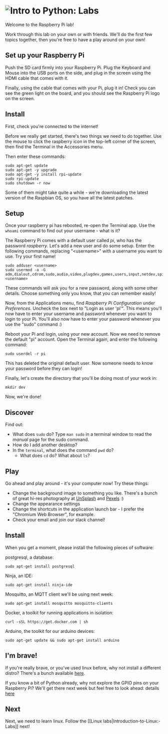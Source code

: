 # ![Intro to Python: Labs](../blob/master/assets/img/GC_Logo_artwork_RGB-LOGO_colour_SMALL.png?raw=true) 

Welcome to the Raspberry Pi lab!

Work through this lab on your own or with friends. We'll do the first few topics together, then you're free to have a play around on your own!

## Set up your Raspberry Pi
Push the SD card firmly into your Raspberry Pi. Plug the Keyboard and Mouse into the USB ports on the side, and plug in the screen using the HDMI cable that comes with it.

Finally, using the cable that comes with your Pi, plug it in! Check you can see the green light on the board, and you should see the Raspberry Pi logo on the screen. 

## Install

First, check you're connected to the internet!

Before we really get started, there's two things we need to do together. Use the mouse to click the raspberry icon in the top-left corner of the screen, then find the Terminal in the Accessories menu.

Then enter these commands:

    sudo apt-get update
    sudo apt-get -y upgrade
    sudo apt-get -y install rpi-update
    sudo rpi-update
    sudo shutdown -r now

Some of them might take quite a while - we're downloading the latest version of the Raspbian OS, so you have all the latest patches.

## Setup

Once your raspberry pi has rebooted, re-open the Terminal app. Use the `whoami` command to find out your username - what is it?

The Raspberry Pi comes with a default user called *pi*, who has the password *raspberry*. Let's add a new user and do some setup. Enter the following commands, replacing "\<username\>" with a username you want to use. Try your first name!

    sudo adduser <username>
    sudo usermod -a -G adm,dialout,cdrom,sudo,audio,video,plugdev,games,users,input,netdev,spi,i2c,gpio <username>

These commands will ask you for a new password, along with some other details. Choose something only you know, that you can remember easily!

Now, from the Applications menu, find *Raspberry Pi Configuration* under *Preferences*. Uncheck the box next to "Login as user 'pi'". This means you'll now have to enter your username and password whenever you want to login to your Pi. You'll also now have to enter your password whenever you use the "sudo" command :)

Reboot your Pi and login, using your new account. Now we need to remove the default "pi" account. Open the Terminal again, and enter the following command:

    sudo userdel -r pi

This has deleted the original default user. Now someone needs to know your password before they can login!

Finally, let's create the directory that you'll be doing most of your work in:

    mkdir dev

Now, we're done!

## Discover

Find out:
* What does `sudo` do? Type `man sudo` in a terminal window to read the *manual* page for the sudo command.
* How do I add another desktop?
* In the `terminal`, what does the command `pwd` do?
    * What does `cd` do? What about `ls`?

## Play

Go ahead and play around - it's your computer now! Try these things:
* Change the background image to something you like. There's a bunch of great hi-res photography at [UnSplash](https://unsplash.com) and [Pexels](https://www.pexels.com/) :)
* Change the appearance settings
* Change the shortcuts in the application launch bar - I prefer the "Chromium Web Browser", for example.
* Check your email and join our slack channel!

## Install

When you get a moment, please install the following pieces of software:

postgresql, a database:

    sudo apt-get install postgresql

Ninja, an IDE:

    sudo apt-get install ninja-ide

Mosquitto, an MQTT client we'll be using next week:

    sudo apt-get install mosquitto mosquitto-clients

Docker, a toolkit for running applications in isolation:

    curl -sSL https://get.docker.com | sh

Arduino, the toolkit for our arduino devices:

    sudo apt-get update && sudo apt-get install arduino

## I'm brave!
If you're really brave, or you've used linux before, why not install a different distro? There's a bunch available [here](https://www.raspberrypi.org/downloads/).

If you know a bit of Python already, why not explore the GPIO pins on your Raspberry Pi? We'll get there next week but feel free to look ahead: details [here](https://www.raspberrypi.org/blog/gpio-zero-a-friendly-python-api-for-physical-computing/)

## Next
Next, we need to learn linux. Follow the [[Linux labs|Introduction-to-Linux:-Labs]] next!